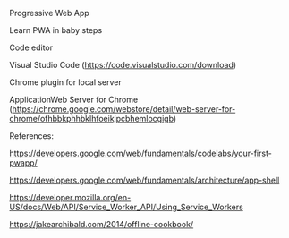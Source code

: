 Progressive Web App

Learn PWA in baby steps

Code editor

Visual Studio Code (https://code.visualstudio.com/download)

Chrome plugin for local server

ApplicationWeb Server for Chrome (https://chrome.google.com/webstore/detail/web-server-for-chrome/ofhbbkphhbklhfoeikjpcbhemlocgigb)

References:

https://developers.google.com/web/fundamentals/codelabs/your-first-pwapp/

https://developers.google.com/web/fundamentals/architecture/app-shell

https://developer.mozilla.org/en-US/docs/Web/API/Service_Worker_API/Using_Service_Workers

https://jakearchibald.com/2014/offline-cookbook/

